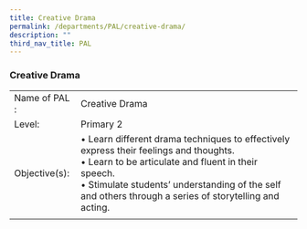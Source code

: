 ```yaml
---
title: Creative Drama
permalink: /departments/PAL/creative-drama/
description: ""
third_nav_title: PAL
---
```

### Creative Drama

|  |  |
|---|---|
| Name of PAL : | Creative Drama |
| Level: | Primary 2 |
| Objective(s):<br> | • Learn different drama techniques to effectively express their feelings and thoughts.<br>• Learn to be articulate and fluent in their speech.<br>• Stimulate students’ understanding of the self and others through a series of storytelling and acting.  |
|  |  |